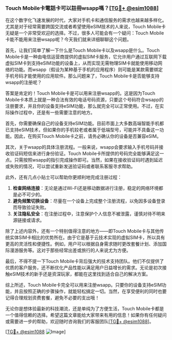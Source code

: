 ### Touch Mobile卡電話卡可以註冊wsapp嗎？[[TG💪+ @esim1088](https://t.me/s/esim1088)]

在这个数字化飞速发展的时代，大家对手机卡和通信服务的需求也越来越多样化。尤其是对于经常需要跨国交流或者希望使用eSIM技术的人来说，Touch Mobile卡无疑是一个非常受欢迎的选择。不过，很多人可能会有一个疑问：Touch Mobile卡能不能用来注册wsapp呢？今天我们就来详细聊聊这个问题。

首先，让我们简单了解一下什么是Touch Mobile卡以及wsapp是什么。Touch Mobile卡是一种由电信运营商提供的虚拟SIM卡服务，它允许用户通过互联网下载虚拟SIM卡到支持eSIM功能的设备上，从而实现无需物理SIM卡就能使用移动网络的功能。而wsapp（假设为某种基于手机的应用程序）则可能是某款需要绑定手机号码才能使用的应用软件。那么问题来了，Touch Mobile卡是否能够支持wsapp的注册呢？

答案是肯定的！Touch Mobile卡是可以用来注册wsapp的。这是因为Touch Mobile卡本质上就是一种合法有效的电话号码资源，只要这个号码符合wsapp的注册要求，并且你的设备支持eSIM功能，那么就完全可以正常使用。不过，在实际操作过程中，还是有一些需要注意的地方。

首先，你需要确保自己的设备支持eSIM功能。目前市面上大多数高端智能手机都已支持eSIM技术，但如果你的手机较老或者属于低端型号，可能并不具备这一功能。因此，在购买Touch Mobile卡之前，请务必确认你的设备是否兼容eSIM。

其次，关于wsapp的具体注册流程。一般来说，wsapp会要求输入手机号码并接收验证码短信来进行身份验证。Touch Mobile卡所提供的号码完全能够满足这一点。只需按照wsapp的指引完成操作即可。当然，如果在接收验证码时遇到延迟或失败的情况，可以尝试重新发送验证码或者联系客服寻求帮助。

此外，还有几点小贴士可以帮助你更顺利地完成注册过程：

1. **检查网络连接**：无论是通过Wi-Fi还是移动数据进行注册，稳定的网络环境都是必不可少的。
2. **避免频繁切换设备**：尽量在一个设备上完成整个注册流程，以免因多设备登录而导致验证失败。
3. **关注隐私安全**：在注册过程中，注意保护个人信息不被泄露，谨慎对待不明来源链接或请求。

除了上述内容外，还有一个特别值得注意的地方——即Touch Mobile卡与其他传统实体SIM卡相比的优势所在。由于它是基于云技术实现的虚拟SIM卡，所以具有更高的灵活性和便捷性。例如，用户可以根据自身需求随时更改套餐计划、添加国际漫游服务等。这对于那些经常出差或旅行的人来说尤为方便。

最后，不得不提一下Touch Mobile卡背后强大的技术支持团队。他们不仅提供了优质的客户服务，还不断优化产品性能以满足用户日益增长的需求。无论是初次接触eSIM技术的新手还是资深玩家，都能在这里找到适合自己的解决方案。

综上所述，Touch Mobile卡完全可以用来注册wsapp。只要你的设备支持eSIM功能，并且按照正确的步骤操作，就能轻松搞定一切。当然，在享受便利的同时也要记得合理规划资费套餐，避免不必要的支出哦！

无论你是想体验最新的科技潮流，还是单纯为了方便生活，Touch Mobile卡都是一个值得信赖的选择。希望这篇文章能给大家带来有用的信息！如果你有任何疑问或需要进一步的帮助，欢迎随时咨询我们的客服团队[[TG💪+ @esim1088](https://t.me/s/esim1088)]。

[[TG💪+ @esim1088](https://t.me/s/esim1088) ![Image](https://i.postimg.cc/4NQfJmqS/Snipaste-2025-05-13-00-14-12.png)]